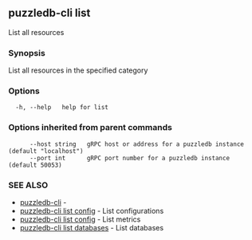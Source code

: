 ## puzzledb-cli list

List all resources

### Synopsis

List all resources in the specified category

### Options

```
  -h, --help   help for list
```

### Options inherited from parent commands

```
      --host string   gRPC host or address for a puzzledb instance (default "localhost")
      --port int      gRPC port number for a puzzledb instance (default 50053)
```

### SEE ALSO

* [puzzledb-cli](puzzledb-cli.md)	 - 
* [puzzledb-cli list config](puzzledb-cli_list_config.md)	 - List configurations
* [puzzledb-cli list config](puzzledb-cli_list_config.md)	 - List metrics
* [puzzledb-cli list databases](puzzledb-cli_list_databases.md)	 - List databases

